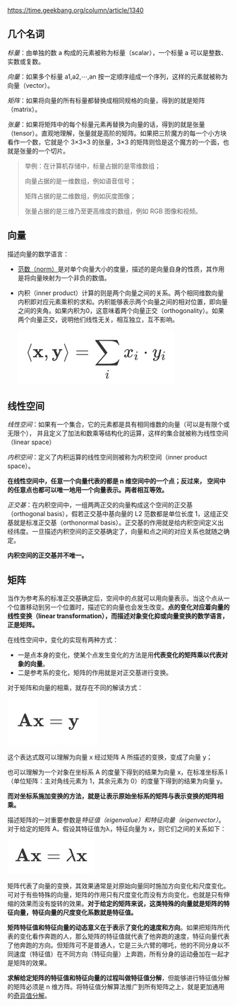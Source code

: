 https://time.geekbang.org/column/article/1340

## 几个名词

*标量*：由单独的数 a 构成的元素被称为标量（scalar），一个标量 a 可以是整数、实数或复数。

*向量*：如果多个标量 a1,a2,⋯,an 按一定顺序组成一个序列，这样的元素就被称为向量（vector）。

*矩阵*：如果将向量的所有标量都替换成相同规格的向量，得到的就是矩阵（matrix）。

*张量*：如果将矩阵中的每个标量元素再替换为向量的话，得到的就是张量（tensor）。直观地理解，张量就是高阶的矩阵。如果把三阶魔方的每一个小方块看作一个数，它就是个 3×3×3 的张量，3×3 的矩阵则恰是这个魔方的一个面，也就是张量的一个切片。

> 举例：在计算机存储中，标量占据的是零维数组；
>
> 向量占据的是一维数组，例如语音信号；
>
> 矩阵占据的是二维数组，例如灰度图像；
>
> 张量占据的是三维乃至更高维度的数组，例如 RGB 图像和视频。

## 向量

描述向量的数学语言：

* [范数（norm）][1]是对单个向量大小的度量，描述的是向量自身的性质，其作用是将向量映射为一个非负的数值。

* 内积（inner product）计算的则是两个向量之间的关系。两个相同维数向量内积即对应元素乘积的求和。内积能够表示两个向量之间的相对位置，即向量之间的夹角。如果内积为0，这意味着两个向量正交（orthogonality）。如果两个向量正交，说明他们线性无关，相互独立，互不影响。

  ![](linear_algebra/inner-product.jpg ':size=200')

## 线性空间

*线性空间*：如果有一个集合，它的元素都是具有相同维数的向量（可以是有限个或无限个）， 并且定义了加法和数乘等结构化的运算，这样的集合就被称为线性空间（linear space）

*内积空间*：定义了内积运算的线性空间则被称为内积空间（inner product space）。

**在线性空间中，任意一个向量代表的都是 n 维空间中的一个点；反过来， 空间中的任意点也都可以唯一地用一个向量表示。两者相互等效。**

*正交基*：在内积空间中，一组两两正交的向量构成这个空间的正交基（orthogonal basis），假若正交基中基向量的 L2 范数都是单位长度 1，这组正交基就是标准正交基（orthonormal basis）。正交基的作用就是给内积空间定义出经纬度。⼀旦描述内积空间的正交基确定了，向量和点之间的对应关系也就随之确定。

**内积空间的正交基并不唯一。**

## 矩阵

当作为参考系的标准正交基确定后，空间中的点就可以用向量表示。当这个点从一个位置移动到另一个位置时，描述它的向量也会发生改变。**点的变化对应着向量的线性变换（linear transformation），而描述对象变化抑或向量变换的数学语言，正是矩阵。**

在线性空间中，变化的实现有两种方式：

* 一是点本身的变化，使某个点发生变化的方法是用**代表变化的矩阵乘以代表对象的向量**。
* 二是参考系的变化，矩阵的作用就是对正交基进行变换。

对于矩阵和向量的相乘，就存在不同的解读方式：

![](linear_algebra/form-2.jpg ':size=150')

这个表达式既可以理解为向量 x 经过矩阵 A 所描述的变换，变成了向量 y；

也可以理解为一个对象在坐标系 A 的度量下得到的结果为向量 x，在标准坐标系 I（单位矩阵：主对角线元素为 1，其余元素为 0）的度量下得到的结果为向量 y。

**而对坐标系施加变换的方法，就是让表示原始坐标系的矩阵与表示变换的矩阵相乘。**

描述矩阵的⼀对重要参数是*特征值（eigenvalue）*和*特征向量（eigenvector）*。对于给定的矩阵 A，假设其特征值为λ，特征向量为 x，则它们之间的关系如下：

![](linear_algebra/form-3.jpg ':size=150')

矩阵代表了向量的变换，其效果通常是对原始向量同时施加方向变化和尺度变化。可对于有些特殊的向量，矩阵的作用只有尺度变化而没有方向变化，也就是只有伸缩的效果而没有旋转的效果。**对于给定的矩阵来说，这类特殊的向量就是矩阵的特征向量，特征向量的尺度变化系数就是特征值。**

**矩阵特征值和特征向量的动态意义在于表示了变化的速度和方向**。如果把矩阵所代表的变化看作奔跑的人，那么矩阵的特征值就代表了他奔跑的速度，特征向量代表了他奔跑的方向。但矩阵可不是普通人，它是三头六臂的哪吒，他的不同分身以不同速度（特征值）在不同方向（特征向量）上奔跑，所有分身的运动叠加在⼀起才是矩阵的效果。

**求解给定矩阵的特征值和特征向量的过程叫做特征值分解**，但能够进行特征值分解的矩阵必须是 n 维方阵。将特征值分解算法推广到所有矩阵之上，就是更加通用的[奇异值分解][2]。

[1]: linear_algebra/vector-space?id=向量的长度
[2]: https://time.geekbang.org/column/article/87657

